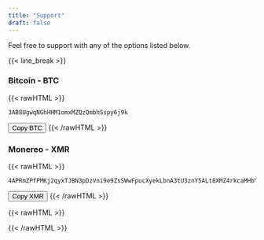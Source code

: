 ```yaml
---
title: "Support"
draft: false
---
```


Feel free to support with any of the options listed below.

{{< line_break >}}

### Bitcoin - BTC

{{< rawHTML >}}
<pre tabindex="0">
<code id="btc-address">3AB8UgwqNGhHHM1omxMZQzQmbhSspy6j9k</code>
</pre>
<button onclick="copyValue('btc-address')">Copy BTC</button>
{{< /rawHTML >}}

### Monereo - XMR
{{< rawHTML >}}
<pre tabindex="0">
<code id="xmr-address">4APRmZPfPMKj2qyxTJBN3pDzVni9e9ZsSWwFpucXyekLbnA3tU3znY5ALt8XMZ4rkcaMHbYzqDHNr3YcApVVHp8aT5wsdCv</code>
</pre>
<button onclick="copyValue('xmr-address')">Copy XMR</button>
{{< /rawHTML >}}

<!-- JS for copying to clipboard -->
{{< rawHTML >}}
<script>
function copyValue(name) {
    var copyText = document.getElementById(name);
    var value = copyText.textContent
    navigator.clipboard.writeText(value);
    alert("Copied to clipboard: " + value);
}
</script>
{{< /rawHTML >}}
